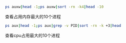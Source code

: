 ```sh
ps auxw|head -1;ps auxw|sort -rn -k4|head -10
```

查看占用内存最大的10个进程



```sh
ps aux|head -1;ps aux|grep -v PID|sort -rn -k +3|head
```

查看cpu占用最大的10个进程
